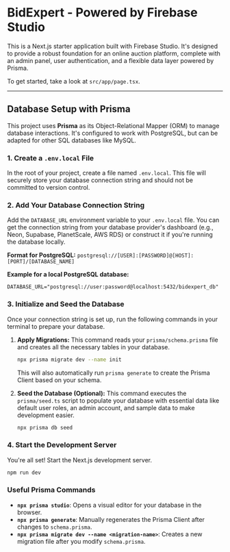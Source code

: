 # BidExpert - Powered by Firebase Studio

This is a Next.js starter application built with Firebase Studio. It's designed to provide a robust foundation for an online auction platform, complete with an admin panel, user authentication, and a flexible data layer powered by Prisma.

To get started, take a look at `src/app/page.tsx`.

---

## Database Setup with Prisma

This project uses **Prisma** as its Object-Relational Mapper (ORM) to manage database interactions. It's configured to work with PostgreSQL, but can be adapted for other SQL databases like MySQL.

### 1. Create a `.env.local` File

In the root of your project, create a file named `.env.local`. This file will securely store your database connection string and should not be committed to version control.

### 2. Add Your Database Connection String

Add the `DATABASE_URL` environment variable to your `.env.local` file. You can get the connection string from your database provider's dashboard (e.g., Neon, Supabase, PlanetScale, AWS RDS) or construct it if you're running the database locally.

**Format for PostgreSQL:**
`postgresql://[USER]:[PASSWORD]@[HOST]:[PORT]/[DATABASE_NAME]`

**Example for a local PostgreSQL database:**
```
DATABASE_URL="postgresql://user:password@localhost:5432/bidexpert_db"
```

### 3. Initialize and Seed the Database

Once your connection string is set up, run the following commands in your terminal to prepare your database.

1.  **Apply Migrations:** This command reads your `prisma/schema.prisma` file and creates all the necessary tables in your database.
    ```bash
    npx prisma migrate dev --name init
    ```
    This will also automatically run `prisma generate` to create the Prisma Client based on your schema.

2.  **Seed the Database (Optional):** This command executes the `prisma/seed.ts` script to populate your database with essential data like default user roles, an admin account, and sample data to make development easier.
    ```bash
    npx prisma db seed
    ```

### 4. Start the Development Server

You're all set! Start the Next.js development server.
```bash
npm run dev
```

### Useful Prisma Commands

-   **`npx prisma studio`**: Opens a visual editor for your database in the browser.
-   **`npx prisma generate`**: Manually regenerates the Prisma Client after changes to `schema.prisma`.
-   **`npx prisma migrate dev --name <migration-name>`**: Creates a new migration file after you modify `schema.prisma`.
